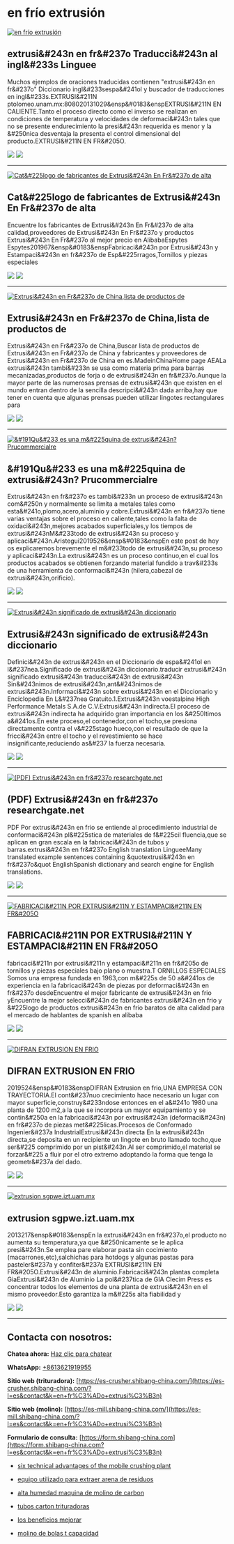 # en frío extrusión

<a href="https://swt.shibang-china.com/?l=es&img&k=en+fr%C3%ADo+extrusi%C3%B3n" target="_blank">![en frío extrusión](http://static.shibang-china.com/all-800x300/249.jpg)</a>

## extrusi&#243n en fr&#237o Traducci&#243n al ingl&#233s Linguee
Muchos ejemplos de oraciones traducidas contienen "extrusi&#243n en fr&#237o" Diccionario ingl&#233sespa&#241ol y buscador de traducciones en ingl&#233s.EXTRUSI&#211N ptolomeo.unam.mx:808020131029&ensp&#0183&enspEXTRUSI&#211N EN CALIENTE.Tanto el proceso directo como el inverso se realizan en condiciones de temperatura y velocidades de deformaci&#243n tales que no se presente endurecimiento la presi&#243n requerida es menor y la &#250nica desventaja la presenta el control dimensional del producto.EXTRUSI&#211N EN FR&#205O.


<a href="https://whatsapp.shibangsoft.com/WhatsApp.php" target="_blank" title="WhatsApp">![](http://static.shibang-china.com/icon/whatsapp.png)</a> <a href="https://swt.shibang-china.com/?l=es&icon&k=en+fr%C3%ADo+extrusi%C3%B3n" target="_blank">![](http://static.shibang-china.com/icon/chat-es.png)</a>

---

<a href="https://swt.shibang-china.com/?l=es&img&k=en+fr%C3%ADo+extrusi%C3%B3n" target="_blank">![Cat&#225logo de fabricantes de Extrusi&#243n En Fr&#237o de alta](http://static.shibang-china.com/all-800x300/1098.jpg)</a>

## Cat&#225logo de fabricantes de Extrusi&#243n En Fr&#237o de alta
Encuentre los fabricantes de Extrusi&#243n En Fr&#237o de alta calidad,proveedores de Extrusi&#243n En Fr&#237o y productos Extrusi&#243n En Fr&#237o al mejor precio en AlibabaEspytes Espytes201967&ensp&#0183&enspFabricaci&#243n por Extrusi&#243n y Estampaci&#243n en fr&#237o de Esp&#225rragos,Tornillos y piezas especiales


<a href="https://whatsapp.shibangsoft.com/WhatsApp.php" target="_blank" title="WhatsApp">![](http://static.shibang-china.com/icon/whatsapp.png)</a> <a href="https://swt.shibang-china.com/?l=es&icon&k=en+fr%C3%ADo+extrusi%C3%B3n" target="_blank">![](http://static.shibang-china.com/icon/chat-es.png)</a>

---

<a href="https://swt.shibang-china.com/?l=es&img&k=en+fr%C3%ADo+extrusi%C3%B3n" target="_blank">![Extrusi&#243n en Fr&#237o de China,lista de productos de](http://static.shibang-china.com/all-800x300/55.jpg)</a>

## Extrusi&#243n en Fr&#237o de China,lista de productos de
Extrusi&#243n en Fr&#237o de China,Buscar lista de productos de Extrusi&#243n en Fr&#237o de China y fabricantes y proveedores de Extrusi&#243n en Fr&#237o de China en es.MadeinChinaHome page AEALa extrusi&#243n tambi&#233n se usa como materia prima para barras mecanizadas,productos de forja o de extrusi&#243n en fr&#237o.Aunque la mayor parte de las numerosas prensas de extrusi&#243n que existen en el mundo entran dentro de la sencilla descripci&#243n dada arriba,hay que tener en cuenta que algunas prensas pueden utilizar lingotes rectangulares para


<a href="https://whatsapp.shibangsoft.com/WhatsApp.php" target="_blank" title="WhatsApp">![](http://static.shibang-china.com/icon/whatsapp.png)</a> <a href="https://swt.shibang-china.com/?l=es&icon&k=en+fr%C3%ADo+extrusi%C3%B3n" target="_blank">![](http://static.shibang-china.com/icon/chat-es.png)</a>

---

<a href="https://swt.shibang-china.com/?l=es&img&k=en+fr%C3%ADo+extrusi%C3%B3n" target="_blank">![&#191Qu&#233 es una m&#225quina de extrusi&#243n? Prucommercialre](http://static.shibang-china.com/all-800x300/762.jpg)</a>

## &#191Qu&#233 es una m&#225quina de extrusi&#243n? Prucommercialre
Extrusi&#243n en fr&#237o es tambi&#233n un proceso de extrusi&#243n com&#250n y normalmente se limita a metales tales como esta&#241o,plomo,acero,aluminio y cobre.Extrusi&#243n en fr&#237o tiene varias ventajas sobre el proceso en caliente,tales como la falta de oxidaci&#243n,mejores acabados superficiales,y los tiempos de extrusi&#243nM&#233todo de extrusi&#243n su proceso y aplicaci&#243n.Aristegui2019526&ensp&#0183&enspEn este post de hoy os explicaremos brevemente el m&#233todo de extrusi&#243n,su proceso y aplicaci&#243n.La extrusi&#243n es un proceso continuo,en el cual los productos acabados se obtienen forzando material fundido a trav&#233s de una herramienta de conformaci&#243n (hilera,cabezal de extrusi&#243n,orificio).


<a href="https://whatsapp.shibangsoft.com/WhatsApp.php" target="_blank" title="WhatsApp">![](http://static.shibang-china.com/icon/whatsapp.png)</a> <a href="https://swt.shibang-china.com/?l=es&icon&k=en+fr%C3%ADo+extrusi%C3%B3n" target="_blank">![](http://static.shibang-china.com/icon/chat-es.png)</a>

---

<a href="https://swt.shibang-china.com/?l=es&img&k=en+fr%C3%ADo+extrusi%C3%B3n" target="_blank">![Extrusi&#243n significado de extrusi&#243n diccionario](http://static.shibang-china.com/all-800x300/821.jpg)</a>

## Extrusi&#243n significado de extrusi&#243n diccionario
Definici&#243n de extrusi&#243n en el Diccionario de espa&#241ol en l&#237nea.Significado de extrusi&#243n diccionario.traducir extrusi&#243n significado extrusi&#243n traducci&#243n de extrusi&#243n Sin&#243nimos de extrusi&#243n,ant&#243nimos de extrusi&#243n.Informaci&#243n sobre extrusi&#243n en el Diccionario y Enciclopedia En L&#237nea Gratuito.1.Extrusi&#243n voestalpine High Performance Metals S.A.de C.V.Extrusi&#243n indirecta.El proceso de extrusi&#243n indirecta ha adquirido gran importancia en los &#250ltimos a&#241os.En este proceso,el contenedor,con el tocho,se presiona directamente contra el v&#225stago hueco,con el resultado de que la fricci&#243n entre el tocho y el revestimiento se hace insignificante,reduciendo as&#237 la fuerza necesaria.


<a href="https://whatsapp.shibangsoft.com/WhatsApp.php" target="_blank" title="WhatsApp">![](http://static.shibang-china.com/icon/whatsapp.png)</a> <a href="https://swt.shibang-china.com/?l=es&icon&k=en+fr%C3%ADo+extrusi%C3%B3n" target="_blank">![](http://static.shibang-china.com/icon/chat-es.png)</a>

---

<a href="https://swt.shibang-china.com/?l=es&img&k=en+fr%C3%ADo+extrusi%C3%B3n" target="_blank">![(PDF) Extrusi&#243n en fr&#237o researchgate.net](http://static.shibang-china.com/all-800x300/375.jpg)</a>

## (PDF) Extrusi&#243n en fr&#237o researchgate.net
PDF Por extrusi&#243n en frio se entiende al procedimiento industrial de conformaci&#243n pl&#225stica de materiales de f&#225cil fluencia,que se aplican en gran escala en la fabricaci&#243n de tubos y barras.extrusi&#243n en fr&#237o English translation LingueeMany translated example sentences containing &quotextrusi&#243n en fr&#237o&quot EnglishSpanish dictionary and search engine for English translations.


<a href="https://whatsapp.shibangsoft.com/WhatsApp.php" target="_blank" title="WhatsApp">![](http://static.shibang-china.com/icon/whatsapp.png)</a> <a href="https://swt.shibang-china.com/?l=es&icon&k=en+fr%C3%ADo+extrusi%C3%B3n" target="_blank">![](http://static.shibang-china.com/icon/chat-es.png)</a>

---

<a href="https://swt.shibang-china.com/?l=es&img&k=en+fr%C3%ADo+extrusi%C3%B3n" target="_blank">![FABRICACI&#211N POR EXTRUSI&#211N Y ESTAMPACI&#211N EN FR&#205O](http://static.shibang-china.com/all-800x300/255.jpg)</a>

## FABRICACI&#211N POR EXTRUSI&#211N Y ESTAMPACI&#211N EN FR&#205O
fabricaci&#211n por extrusi&#211n y estampaci&#211n en fr&#205o de tornillos y piezas especiales bajo plano o muestra.T ORNILLOS ESPECIALES Somos una empresa fundada en 1963,con m&#225s de 50 a&#241os de experiencia en la fabricaci&#243n de piezas por deformaci&#243n en fr&#237o desdeEncuentre el mejor fabricante de extrusi&#243n en frio yEncuentre la mejor selecci&#243n de fabricantes extrusi&#243n en frio y &#225logo de productos extrusi&#243n en frio baratos de alta calidad para el mercado de hablantes de spanish en alibaba


<a href="https://whatsapp.shibangsoft.com/WhatsApp.php" target="_blank" title="WhatsApp">![](http://static.shibang-china.com/icon/whatsapp.png)</a> <a href="https://swt.shibang-china.com/?l=es&icon&k=en+fr%C3%ADo+extrusi%C3%B3n" target="_blank">![](http://static.shibang-china.com/icon/chat-es.png)</a>

---

<a href="https://swt.shibang-china.com/?l=es&img&k=en+fr%C3%ADo+extrusi%C3%B3n" target="_blank">![DIFRAN EXTRUSION EN FRIO](http://static.shibang-china.com/all-800x300/1061.jpg)</a>

## DIFRAN EXTRUSION EN FRIO
2019524&ensp&#0183&enspDIFRAN Extrusion en frio,UNA EMPRESA CON TRAYECTORIA.El cont&#237nuo crecimiento hace necesario un lugar con mayor superficie,construy&#233ndose entonces en el a&#241o 1980 una planta de 1200 m2,a la que se incorpora un mayor equipamiento y se contin&#250a en la fabricaci&#243n por extrusi&#243n (deformaci&#243n) en fr&#237o de piezas met&#225licas.Procesos de Conformado Ingenier&#237a IndustrialExtrusi&#243n directa En la extrusi&#243n directa,se deposita en un recipiente un lingote en bruto llamado tocho,que ser&#225 comprimido por un pist&#243n.Al ser comprimido,el material se forzar&#225 a fluir por el otro extremo adoptando la forma que tenga la geometr&#237a del dado.


<a href="https://whatsapp.shibangsoft.com/WhatsApp.php" target="_blank" title="WhatsApp">![](http://static.shibang-china.com/icon/whatsapp.png)</a> <a href="https://swt.shibang-china.com/?l=es&icon&k=en+fr%C3%ADo+extrusi%C3%B3n" target="_blank">![](http://static.shibang-china.com/icon/chat-es.png)</a>

---

<a href="https://swt.shibang-china.com/?l=es&img&k=en+fr%C3%ADo+extrusi%C3%B3n" target="_blank">![extrusion sgpwe.izt.uam.mx](http://static.shibang-china.com/all-800x300/608.jpg)</a>

## extrusion sgpwe.izt.uam.mx
2013217&ensp&#0183&enspEn la extrusi&#243n en fr&#237o,el producto no aumenta su temperatura,ya que &#250nicamente se le aplica presi&#243n.Se emplea pare elaborar pasta sin cocimiento (macarrones,etc),salchichas para hotdogs y algunas pastas para pasteler&#237a y confiter&#237a EXTRUSI&#211N EN FR&#205O.Extrusi&#243n de aluminio.Fabricaci&#243n plantas completa GiaExtrusi&#243n de Aluminio La pol&#237tica de GIA Clecim Press es concentrar todos los elementos de una planta de extrusi&#243n en el mismo proveedor.Esto garantiza la m&#225s alta fiabilidad y


<a href="https://whatsapp.shibangsoft.com/WhatsApp.php" target="_blank" title="WhatsApp">![](http://static.shibang-china.com/icon/whatsapp.png)</a> <a href="https://swt.shibang-china.com/?l=es&icon&k=en+fr%C3%ADo+extrusi%C3%B3n" target="_blank">![](http://static.shibang-china.com/icon/chat-es.png)</a>

---
## Contacta con nosotros:

**Chatea ahora:** [Haz clic para chatear](https://swt.shibang-china.com?l=es&contact&k=en+fr%C3%ADo+extrusi%C3%B3n)

**WhatsApp:**  [+8613621919955](https://whatsapp.shibangsoft.com/WhatsApp.php)

**Sitio web (trituradora):** [https://es-crusher.shibang-china.com/](https://es-crusher.shibang-china.com/?l=es&contact&k=en+fr%C3%ADo+extrusi%C3%B3n)

**Sitio web (molino):** [https://es-mill.shibang-china.com/](https://es-mill.shibang-china.com/?l=es&contact&k=en+fr%C3%ADo+extrusi%C3%B3n)

**Formulario de consulta:** [https://form.shibang-china.com](https://form.shibang-china.com?l=es&contact&k=en+fr%C3%ADo+extrusi%C3%B3n)

* [six technical advantages of the mobile crushing plant](../62/six%20technical%20advantages%20of%20the%20mobile%20crushing%20plant.md)

* [equipo utilizado para extraer arena de residuos](../59/equipo%20utilizado%20para%20extraer%20arena%20de%20residuos.md)

* [alta humedad maquina de molino de carbon](../53/alta%20humedad%20maquina%20de%20molino%20de%20carbon.md)

* [tubos carton trituradoras](../63/tubos%20carton%20trituradoras.md)

* [los beneficios mejorar](../63/los%20beneficios%20mejorar.md)

* [molino de bolas t capacidad](../63/molino%20de%20bolas%20t%20capacidad.md)